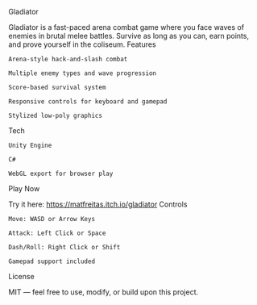 Gladiator

Gladiator is a fast-paced arena combat game where you face waves of enemies in brutal melee battles. Survive as long as you can, earn points, and prove yourself in the coliseum.
Features

    Arena-style hack-and-slash combat

    Multiple enemy types and wave progression

    Score-based survival system

    Responsive controls for keyboard and gamepad

    Stylized low-poly graphics

Tech

    Unity Engine

    C#

    WebGL export for browser play

Play Now

Try it here:
https://matfreitas.itch.io/gladiator
Controls

    Move: WASD or Arrow Keys

    Attack: Left Click or Space

    Dash/Roll: Right Click or Shift

    Gamepad support included

License

MIT — feel free to use, modify, or build upon this project.
